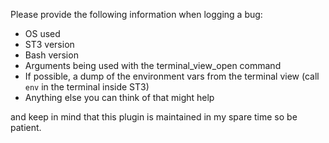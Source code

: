 Please provide the following information when logging a bug:

* OS used
* ST3 version
* Bash version
* Arguments being used with the terminal_view_open command
* If possible, a dump of the environment vars from the terminal view (call `env` in the terminal inside ST3)
* Anything else you can think of that might help

and keep in mind that this plugin is maintained in my spare time so be patient.
